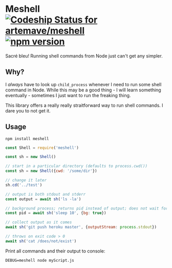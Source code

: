 # Meshell [![Codeship Status for artemave/meshell](https://app.codeship.com/projects/f1418e50-8730-4d39-ab61-ae5244c15eb6/status?branch=master)](https://app.codeship.com/projects/415871) [![npm version](https://badge.fury.io/js/meshell.svg)](https://badge.fury.io/js/meshell)

Sacré bleu! Running shell commands from Node just can't get any simpler.

## Why?

I _always_ have to look up `child_process` whenever I need to run some shell command in Node. While this may be a good thing - I will learn something eventually - sometimes I just want to run the freaking thing.

This library offers a really really straitforward way to run shell commands. I dare you to not get it.

## Usage

    npm install meshell


```javascript
const Shell = require('meshell')

const sh = new Shell()

// start in a particular directory (defaults to process.cwd())
const sh = new Shell({cwd: '/some/dir'})

// change it later
sh.cd('../test')

// output is both stdout and stderr
const output = await sh('ls -la')

// background process; returns pid instead of output; does not wait for the process to complete
const pid = await sh('sleep 10', {bg: true})

// collect output as it comes
await sh('git push heroku master', {outputStream: process.stdout})

// throws on exit code > 0
await sh('cat /does/not/exist')
```

Print all commands and their output to console:

    DEBUG=meshell node myScript.js
